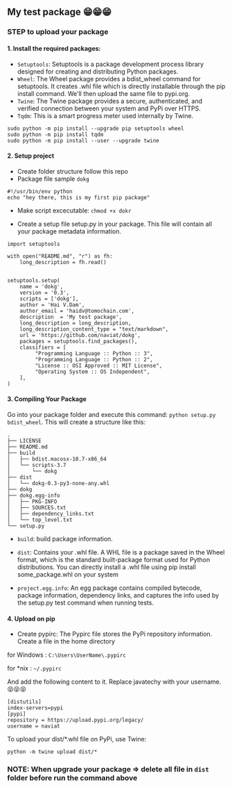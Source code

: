## My test package 😁😁😁
 
### STEP to upload your package

####  1. Install the required packages:

- `Setuptools`: Setuptools is a package development process library designed for creating and distributing Python packages.
- `Wheel`: The Wheel package provides a bdist_wheel command for setuptools. It creates .whl file which is directly installable through the pip install command. We'll then upload the same file to pypi.org.
- `Twine`: The Twine package provides a secure, authenticated, and verified connection between your system and PyPi over HTTPS.
- `Tqdm`: This is a smart progress meter used internally by Twine.

```
sudo python -m pip install --upgrade pip setuptools wheel
sudo python -m pip install tqdm
sudo python -m pip install --user --upgrade twine
```

#### 2. Setup project

- Create folder structure follow this repo
- Package file sample `dokg`

```
#!/usr/bin/env python
echo "hey there, this is my first pip package"
```

- Make script excecutable:
    `chmod +x dokr`

- Create a setup file setup.py in your package. This file will contain all your package metadata information. 

```
import setuptools

with open("README.md", "r") as fh:
    long_description = fh.read()


setuptools.setup(
    name = 'dokg',
    version = '0.3',
    scripts = ['dokg'],
    author = 'Hai V.Dam',
    author_email = 'haidv@tomochain.com',
    description  = 'My test package',
    long_description = long_description,
    long_description_content_type = "text/markdown",
    url = 'https://github.com/naviat/dokg',
    packages = setuptools.find_packages(),
    classifiers = [
         "Programming Language :: Python :: 3",
         "Programming Language :: Python :: 2",
         "License :: OSI Approved :: MIT License",
         "Operating System :: OS Independent",
    ],
)
```

#### 3. Compiling Your Package

Go into your package folder and execute this command: `python setup.py bdist_wheel`. This will create a  structure like this:

```
.
├── LICENSE
├── README.md
├── build
│   ├── bdist.macosx-10.7-x86_64
│   └── scripts-3.7
│       └── dokg
├── dist
│   └── dokg-0.3-py3-none-any.whl
├── dokg
├── dokg.egg-info
│   ├── PKG-INFO
│   ├── SOURCES.txt
│   ├── dependency_links.txt
│   └── top_level.txt
└── setup.py
```

- `build`: build package information.

- `dist`: Contains your .whl file. A WHL file is a package saved in the Wheel format, which is the standard built-package format used for Python distributions. You can directly install a .whl file using pip install some_package.whl on your system

- `project.egg.info`: An egg package contains compiled bytecode, package information, dependency links, and captures the info used by the setup.py test command when running tests.

#### 4. Upload on pip

- Create pypirc: The Pypirc file stores the PyPi repository information. Create a file in the home directory

for Windows :  `C:\Users\UserName\.pypirc`

for *nix :   `~/.pypirc`

And add the following content to it. Replace javatechy with your username. 😝😝😝 

```
[distutils] 
index-servers=pypi
[pypi] 
repository = https://upload.pypi.org/legacy/ 
username = naviat
```

To upload your dist/*.whl file on PyPi, use Twine:

`python -m twine upload dist/*`


### NOTE: When upgrade your package => delete all file in `dist` folder before run the command above 